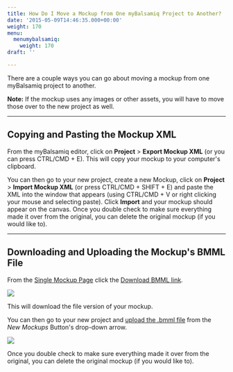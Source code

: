 ```yaml
---
title: How Do I Move a Mockup from One myBalsamiq Project to Another?
date: '2015-05-09T14:46:35.000+00:00'
weight: 170
menu:
  menumybalsamiq:
    weight: 170
draft: ''

---
```


There are a couple ways you can go about moving a mockup from one myBalsamiq project to another.

**Note:** If the mockup uses any images or other assets, you will have to move those over to the new project as well.

---

## Copying and Pasting the Mockup XML

From the myBalsamiq editor, click on **Project** > **Export Mockup XML** (or you can press CTRL/CMD + E). This will copy your mockup to your computer's clipboard.

You can then go to your new project, create a new Mockup, click on **Project** > **Import Mockup XML** (or press CTRL/CMD + SHIFT + E) and paste the XML into the window that appears (using CTRL/CMD + V or right clicking your mouse and selecting paste). Click **Import** and your mockup should appear on the canvas. Once you double check to make sure everything made it over from the original, you can delete the original mockup (if you would like to).

---

## Downloading and Uploading the Mockup's BMML File

From the [Single Mockup Page](https://docs.balsamiq.com/mybalsamiq/mockup/) click the [Download BMML link](https://docs.balsamiq.com/mybalsamiq/mockup/#mockup-description-permalink-download).

![](https://media.balsamiq.com/img/support/docs/myb/mockup-info.png)

This will download the file version of your mockup.

You can then go to your new project and [upload the .bmml file](https://docs.balsamiq.com/mybalsamiq/project/#adding-mockups) from the _New Mockups_ Button's drop-down arrow.

![](https://media.balsamiq.com/img/support/docs/myb/project-uploadmockup.png)

Once you double check to make sure everything made it over from the original, you can delete the original mockup (if you would like to).
